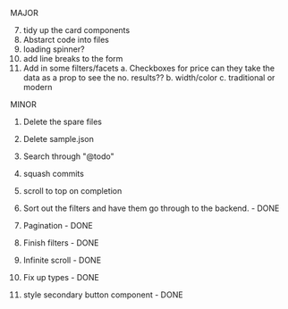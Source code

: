 MAJOR

7. tidy up the card components
8. Abstarct code into files
9. loading spinner?
10. add line breaks to the form
11. Add in some filters/facets
    a. Checkboxes for price can they take the data as a prop to see the no. results??
    b. width/color
    c. traditional or modern

MINOR

1. Delete the spare files
2. Delete sample.json
3. Search through "@todo"
4. squash commits
5. scroll to top on completion

6. Sort out the filters and have them go through to the backend. - DONE
7. Pagination - DONE
8. Finish filters - DONE
9. Infinite scroll - DONE
10. Fix up types - DONE
11. style secondary button component - DONE
